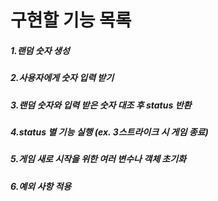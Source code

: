 # 구현할 기능 목록

##### 1.랜덤 숫자 생성
##### 2.사용자에게 숫자 입력 받기
##### 3.랜덤 숫자와 입력 받은 숫자 대조 후 status 반환
##### 4.status 별 기능 실행 (ex. 3스트라이크 시 게임 종료)
##### 5.게임 새로 시작을 위한 여러 변수나 객체 초기화
##### 6.예외 사항 적용